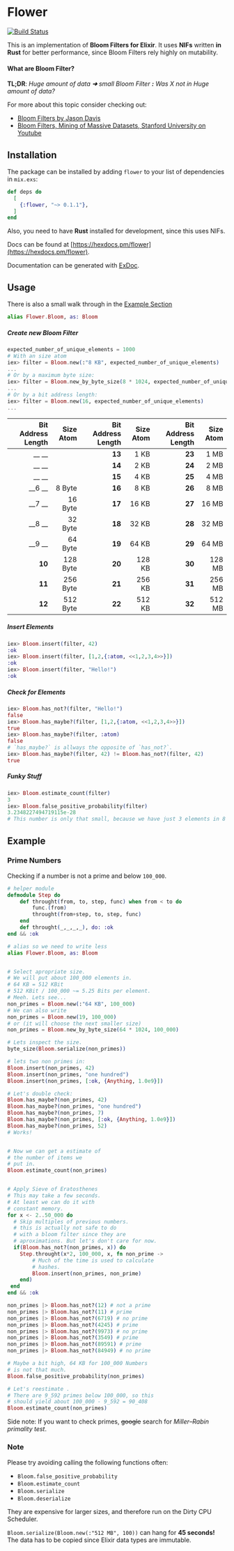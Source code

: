 # Flower
[![Build Status](https://travis-ci.org/CodeSteak/Flower.svg?branch=master)](https://travis-ci.org/CodeSteak/Flower)

This is an implementation of __Bloom Filters for Elixir__. It uses __NIFs__ written __in Rust__ for better performance, since Bloom Filters rely highly on mutability.

#### What are Bloom Filter?
__TL;DR__: *Huge amount of data __➜__ small Bloom Filter __:__ Was X not in Huge amount of data?*

For more about this topic consider checking out:
* [Bloom Filters by Jason Davis](https://www.jasondavies.com/bloomfilter/)
* [Bloom Filters, Mining of Massive Datasets, Stanford University on Youtube](https://www.youtube.com/watch?v=qBTdukbzc78)

## Installation

The package can be installed by adding `flower` to your list of dependencies in `mix.exs`:

```elixir
def deps do
  [
    {:flower, "~> 0.1.1"},
  ]
end
```

Also, you need to have __Rust__ installed for development, since this uses NIFs.

Docs can be found at [https://hexdocs.pm/flower](https://hexdocs.pm/flower).

Documentation can be generated with [ExDoc](https://github.com/elixir-lang/ex_doc).

## Usage
There is also a small walk through in the [Example Section](#example)
```elixir
alias Flower.Bloom, as: Bloom
```
##### Create new Bloom Filter
```elixir
expected_number_of_unique_elements = 1000
# With an size atom
iex> filter = Bloom.new(:"8 KB", expected_number_of_unique_elements)
...
# Or by a maximum byte size:
iex> filter = Bloom.new_by_byte_size(8 * 1024, expected_number_of_unique_elements)
...
# Or by a bit address length:
iex> filter = Bloom.new(16, expected_number_of_unique_elements)
...
```
| Bit Address Length|Size Atom| Bit Address Length|Size Atom| Bit Address Length|Size Atom|
|-------:|---------:|-------:|---------:|-------:|---------:|
| __  __ |          | __13__ | 1 KB     | __23__ | 1 MB     |
| __  __ |          | __14__ | 2 KB     | __24__ | 2 MB     |
| __  __ |          | __15__ | 4 KB     | __25__ | 4 MB     |
| __6 __ | 8 Byte   | __16__ | 8 KB     | __26__ | 8 MB     |
| __7 __ | 16 Byte  | __17__ | 16 KB    | __27__ | 16 MB    |
| __8 __ | 32 Byte  | __18__ | 32 KB    | __28__ | 32 MB    |
| __9 __ | 64 Byte  | __19__ | 64 KB    | __29__ | 64 MB    |
| __10__ | 128 Byte | __20__ | 128 KB   | __30__ | 128 MB   |
| __11__ | 256 Byte | __21__ | 256 KB   | __31__ | 256 MB   |
| __12__ | 512 Byte | __22__ | 512 KB   | __32__ | 512 MB   |

##### Insert Elements
```elixir
iex> Bloom.insert(filter, 42)
:ok
iex> Bloom.insert(filter, [1,2,{:atom, <<1,2,3,4>>}])
:ok
iex> Bloom.insert(filter, "Hello!")
:ok
```

##### Check for Elements
```elixir
iex> Bloom.has_not?(filter, "Hello!")
false
iex> Bloom.has_maybe?(filter, [1,2,{:atom, <<1,2,3,4>>}])
true
iex> Bloom.has_maybe?(filter, :atom)
false
# `has_maybe?` is allways the opposite of `has_not?`.
iex> Bloom.has_maybe?(filter, 42) != Bloom.has_not?(filter, 42)
true
```

##### Funky Stuff
```elixir
iex> Bloom.estimate_count(filter)
3
iex> Bloom.false_positive_probability(filter)
3.2348227494719115e-28
# This number is only that small, because we have just 3 elements in 8 KBs.
```
## <a name="example"></a>Example
### Prime Numbers
Checking if a number is not a prime and below `100_000`.
```elixir
# helper module
defmodule Step do
    def throught(from, to, step, func) when from < to do
        func.(from)
        throught(from+step, to, step, func)
    end
    def throught(_,_,_,_), do: :ok
end && :ok

# alias so we need to write less
alias Flower.Bloom, as: Bloom


# Select apropriate size.
# We will put about 100_000 elements in.
# 64 KB = 512 KBit
# 512 KBit / 100_000 ~= 5.25 Bits per element.
# Meeh. Lets see...
non_primes = Bloom.new(:"64 KB", 100_000)
# We can also write
non_primes = Bloom.new(19, 100_000)
# or (it will choose the next smaller size)
non_primes = Bloom.new_by_byte_size(64 * 1024, 100_000)

# Lets inspect the size.
byte_size(Bloom.serialize(non_primes))

# lets two non primes in:
Bloom.insert(non_primes, 42)
Bloom.insert(non_primes, "one hundred")
Bloom.insert(non_primes, [:ok, {Anything, 1.0e9}])

# Let's double check:
Bloom.has_maybe?(non_primes, 42)
Bloom.has_maybe?(non_primes, "one hundred")
Bloom.has_maybe?(non_primes, 7)
Bloom.has_maybe?(non_primes, [:ok, {Anything, 1.0e9}])
Bloom.has_maybe?(non_primes, 52)
# Works!


# Now we can get a estimate of
# the number of items we
# put in.
Bloom.estimate_count(non_primes)


# Apply Sieve of Eratosthenes
# This may take a few seconds.
# At least we can do it with
# constant memory.
for x <- 2..50_000 do
  # Skip multiples of previous numbers.
  # this is actually not safe to do
  # with a bloom filter since they are
  # aproximations. But let's don't care for now.
  if(Bloom.has_not?(non_primes, x)) do
    Step.throught(x*2, 100_000, x, fn non_prime ->
        # Much of the time is used to calculate
        # hashes.
        Bloom.insert(non_primes, non_prime)
    end)
 end
end && :ok

non_primes |> Bloom.has_not?(12) # not a prime
non_primes |> Bloom.has_not?(11) # prime
non_primes |> Bloom.has_not?(6719) # no prime
non_primes |> Bloom.has_not?(4245) # prime
non_primes |> Bloom.has_not?(9973) # no prime
non_primes |> Bloom.has_not?(3549) # prime
non_primes |> Bloom.has_not?(89591) # prime
non_primes |> Bloom.has_not?(84949) # no prime

# Maybe a bit high, 64 KB for 100_000 Numbers
# is not that much.
Bloom.false_positive_probability(non_primes)

# Let's reestimate .
# There are 9_592 primes below 100_000, so this
# should yield about 100_000 - 9_592 = 90_408
Bloom.estimate_count(non_primes)
```
Side note: If you want to check primes, ~~google~~
search for *Miller–Rabin primality test*.

### Note
Please try avoiding calling the following functions often:
* `Bloom.false_positive_probability`
* `Bloom.estimate_count`
* `Bloom.serialize`
* `Bloom.deserialize`

They are expensive for larger sizes,
and therefore run on the Dirty CPU Scheduler.

`Bloom.serialize(Bloom.new(:"512 MB", 100))` can hang for __45 seconds!__
The data has to be copied since Elixir data types are immutable.
